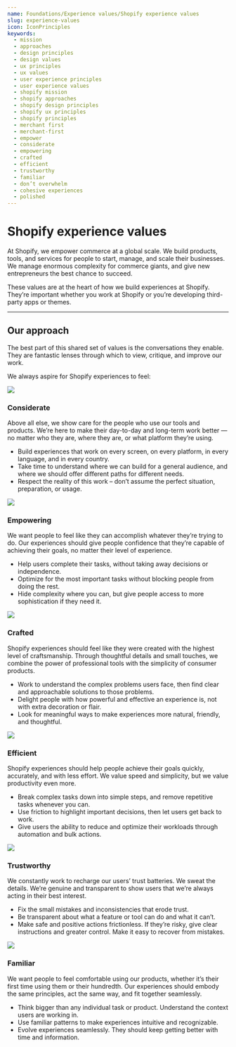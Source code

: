 ```yaml
---
name: Foundations/Experience values/Shopify experience values
slug: experience-values
icon: IconPrinciples
keywords:
  - mission
  - approaches
  - design principles
  - design values
  - ux principles
  - ux values
  - user experience principles
  - user experience values
  - shopify mission
  - shopify approaches
  - shopify design principles
  - shopify ux principles
  - shopify principles
  - merchant first
  - merchant-first
  - empower
  - considerate
  - empowering
  - crafted
  - efficient
  - trustworthy
  - familiar
  - don’t overwhelm
  - cohesive experiences
  - polished
---
```


# Shopify experience values

At Shopify, we empower commerce at a global scale. We build products, tools, and services for people to start, manage, and scale their businesses. We manage enormous complexity for commerce giants, and give new entrepreneurs the best chance to succeed.

These values are at the heart of how we build experiences at Shopify. They’re important whether you work at Shopify or you’re developing third-party apps or themes.

---

## Our approach <!-- nav:skipsection -->

The best part of this shared set of values is the conversations they enable. They are fantastic lenses through which to view, critique, and improve our work.

We always aspire for Shopify experiences to feel:

<div class="twoColumnsResponsive twoColumnsResponsiveLoose">
<div markdown="1" class="twoColumnsItem">

![](/public_images/shopify-experience-values/spot-customer-experience.svg)

### Considerate

Above all else, we show care for the people who use our tools and products. We’re here to make their day-to-day and long-term work better — no matter who they are, where they are, or what platform they’re using.

- Build experiences that work on every screen, on every platform, in every language, and in every country.
- Take time to understand where we can build for a general audience, and where we should offer different paths for different needs.
- Respect the reality of this work – don’t assume the perfect situation, preparation, or usage.
</div>
<div markdown="1" class="twoColumnsItem">

![](/public_images/shopify-experience-values/spot-boost.svg)

### Empowering

We want people to feel like they can accomplish whatever they’re trying to do. Our experiences should give people confidence that they’re capable of achieving their goals, no matter their level of experience.

- Help users complete their tasks, without taking away decisions or independence.
- Optimize for the most important tasks without blocking people from doing the rest.
- Hide complexity where you can, but give people access to more sophistication if they need it.

</div>
</div>

<div class="twoColumnsResponsive twoColumnsResponsiveLoose">
<div markdown="1" class="twoColumnsItem">

![](/public_images/shopify-experience-values/spot-noname.svg)

### Crafted

Shopify experiences should feel like they were created with the highest level of craftsmanship. Through thoughtful details and small touches, we combine the power of professional tools with the simplicity of consumer products.

- Work to understand the complex problems users face, then find clear and approachable solutions to those problems.
- Delight people with how powerful and effective an experience is, not with extra decoration or flair.
- Look for meaningful ways to make experiences more natural, friendly, and thoughtful.

</div>
<div markdown="1" class="twoColumnsItem">

![](/public_images/shopify-experience-values/spot-maximum-gauge.svg)

### Efficient

Shopify experiences should help people achieve their goals quickly, accurately, and with less effort. We value speed and simplicity, but we value productivity even more.

- Break complex tasks down into simple steps, and remove repetitive tasks whenever you can.
- Use friction to highlight important decisions, then let users get back to work.
- Give users the ability to reduce and optimize their workloads through automation and bulk actions.

</div>
</div>

<div class="twoColumnsResponsive twoColumnsResponsiveLoose">
<div markdown="1" class="twoColumnsItem">

![](/public_images/shopify-experience-values/spot-guarantee.svg)

### Trustworthy

We constantly work to recharge our users’ trust batteries. We sweat the details. We’re genuine and transparent to show users that we’re always acting in their best interest.

- Fix the small mistakes and inconsistencies that erode trust.
- Be transparent about what a feature or tool can do and what it can’t.
- Make safe and positive actions frictionless. If they’re risky, give clear instructions and greater control. Make it easy to recover from mistakes.

</div>
<div markdown="1" class="twoColumnsItem">

![](/public_images/shopify-experience-values/spot-group.svg)

### Familiar

We want people to feel comfortable using our products, whether it’s their first time using them or their hundredth. Our experiences should embody the same principles, act the same way, and fit together seamlessly.

- Think bigger than any individual task or product. Understand the context users are working in.
- Use familiar patterns to make experiences intuitive and recognizable.
- Evolve experiences seamlessly. They should keep getting better with time and information.

</div>
</div>
